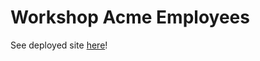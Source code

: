 # Workshop Acme Employees 

See deployed site [here](https://block-31-acme-employees.onrender.com)! 


